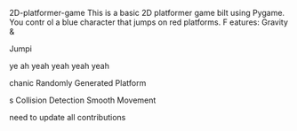 


     



 2D-platformer-game
This is a basic 2D platformer game 
bilt using Pygame. You contr
ol a blue 
character that jumps on red platforms.
F
eatures: Gravity &amp;


Jumpi



ye ah yeah yeah yeah yeah



chanic Randomly Generated Platform

s Collision Detection  Smooth Movement


need  to update all contributions 



 